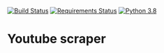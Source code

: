 [![Build Status](https://travis-ci.org/sergiishevchenko/youtube-parser.svg?branch=master)](https://travis-ci.org/sergiishevchenko/youtube-parser)
[![Requirements Status](https://requires.io/github/sergiishevchenko/youtube-parser/requirements.svg?branch=master)](https://requires.io/github/sergiishevchenko/youtube-parser/requirements/?branch=master)
[![Python 3.8](https://img.shields.io/badge/python-3.8-blue.svg)](https://www.python.org/downloads/release/python-382/)
# Youtube scraper

